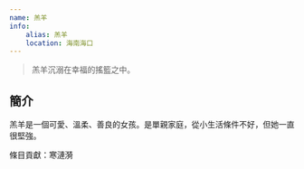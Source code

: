 ```yaml
---
name: 羔羊
info:
    alias: 羔羊
    location: 海南海口
---
```


> 羔羊沉溺在幸福的搖籃之中。

## 簡介

羔羊是一個可愛、溫柔、善良的女孩。是單親家庭，從小生活條件不好，但她一直很堅強。

條目貢獻：寒漣漪

